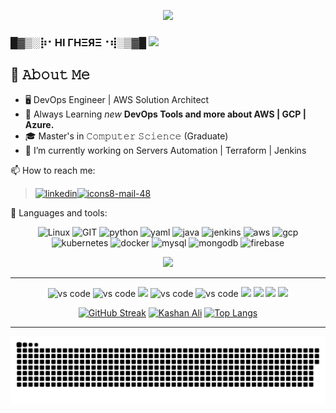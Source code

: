 <p align="center">
  <img src= "https://komarev.com/ghpvc/?username=kashan-1&style=for-the-badge">
</p>
<p align="center">
</p>

### █▓▒­░⡷⠂HI ΓHΞЯΞ⠐⢾░▒▓█ <img src="https://github.com/TheDudeThatCode/TheDudeThatCode/blob/master/Assets/Hi.gif" width="35" />
<p align="center">

<!---
kashan-1/kashan-1 is a ✨ special ✨ repository because its `README.md` (this file) appears on your GitHub profile.
You can click the Preview link to take a look at your changes.
--->



## :book: 𝙰𝚋𝚘𝚞𝚝 𝙼𝚎
- 🖥 DevOps Engineer | AWS Solution Architect
- 🔭 Always Learning <i>new</i> <b> DevOps Tools and more about AWS | GCP | Azure.</b>
- 🎓 Master's in 𝙲𝚘𝚖𝚙𝚞𝚝𝚎𝚛 𝚂𝚌𝚒𝚎𝚗𝚌𝚎 (Graduate)  
- :round_pushpin: I’m currently working on Servers Automation | Terraform | Jenkins 

📫 How to reach me: 
>[![linkedin](https://user-images.githubusercontent.com/75361545/205706651-63e48c3d-3a9e-4a0a-902f-8d05995981eb.png)](https://www.linkedin.com/in/kashan-ali-29a78b184)[![icons8-mail-48](https://user-images.githubusercontent.com/75361545/205708010-1b0de459-a10c-4d44-b649-5005f6038763.png)](mailto:kashan1dev@gmail.com?subject=[GitHub]%20Source%20Han%20Sans)

<!--  Tools sections  -->
:stars: Languages and tools:

>
<p align="center">
      <img src="https://www.vectorlogo.zone/logos/linux/linux-icon.svg" alt="Linux" width="45" height="55"/>
      <img src="https://www.vectorlogo.zone/logos/git-scm/git-scm-icon.svg" alt="GIT" width="55" height="55"/>
      <img src="https://www.vectorlogo.zone/logos/python/python-icon.svg" alt="python" width="55" height="55"/>
      <img src="https://www.vectorlogo.zone/logos/yaml/yaml-icon.svg" alt="yaml" width="45" height="55"/> 
      <img src="https://www.vectorlogo.zone/logos/java/java-icon.svg" alt="java" width="65" height="65"/> 
      <img src="https://www.vectorlogo.zone/logos/jenkins/jenkins-icon.svg" alt="jenkins" width="55" height="55"/>
      <img src="https://www.vectorlogo.zone/logos/amazon_aws/amazon_aws-icon.svg" alt="aws" width="55" height="55"/>
      <img src="https://www.vectorlogo.zone/logos/google_cloud/google_cloud-icon.svg" alt="gcp" width="55" height="55"/>
      <img src="https://www.vectorlogo.zone/logos/kubernetes/kubernetes-icon.svg" alt="kubernetes" width="55" height="55"/>
      <img src="https://www.vectorlogo.zone/logos/docker/docker-official.svg" alt="docker" width="60" height="50"/>
      <img src="https://www.vectorlogo.zone/logos/mysql/mysql-icon.svg" alt="mysql" width="45" height="55"/>
      <img src="https://www.vectorlogo.zone/logos/mongodb/mongodb-icon.svg" alt="mongodb" width="45" height="55"/>
      <img src="https://www.vectorlogo.zone/logos/firebase/firebase-icon.svg" alt="firebase" width="45" height="55"/>
      
</p>

<p align="center">
  <a href="https://skillicons.dev">
    <img src="https://skillicons.dev/icons?i=php,js,html,css,nodejs,bootstrap,dotnet,raspberrypi&theme=dark" />
  </a>
</p>


---

<p align="center">
      <img src="https://img.shields.io/badge/Adobe%20Dreamweaver-072401?style=for-the-badge&logo=Adobe%20Dreamweaver&logoColor=34F400" alt="vs code"/>
      <img src="https://img.shields.io/badge/Android_Studio-3DDC84?style=for-the-badge&logo=android-studio&logoColor=white" alt="vs code" />
      <img src="https://img.shields.io/badge/apache%20netbeans-1B6AC6?style=for-the-badge&logo=apache%20netbeans%20IDE&logoColor=white" />
      <img src="https://img.shields.io/badge/Arduino_IDE-00979D?style=for-the-badge&logo=arduino&logoColor=white" alt="vs code" />
      <img src="https://img.shields.io/badge/PyCharm-000000.svg?&style=for-the-badge&logo=PyCharm&logoColor=white" alt="vs code" />
      <img src="https://img.shields.io/badge/sublime_text-%23575757.svg?&style=for-the-badge&logo=sublime-text&logoColor=important" /> 
      <img src="https://img.shields.io/badge/VIM-%2311AB00.svg?&style=for-the-badge&logo=vim&logoColor=white" />
      <img src="https://img.shields.io/badge/Visual_Studio-5C2D91?style=for-the-badge&logo=visual%20studio&logoColor=white" />
      <img src="https://img.shields.io/badge/VSCode-0078D4?style=for-the-badge&logo=visual%20studio%20code&logoColor=white" />
     
</p> 



<!--  Stats sections  -->
<div align="center">

[![GitHub Streak](https://streak-stats.demolab.com/?user=kashan-1)](https://git.io/streak-stats)
[![Kashan Ali](https://github-readme-stats-sigma-five.vercel.app/api?username=kashan-1&count_private=true&show_icons=true&theme=dark)]([https://github.com/anuraghazra/github-readme-stats](https://github.com/kashan-1/kashan-1)) [![Top Langs](https://github-readme-stats-sigma-five.vercel.app/api/top-langs/?username=kashan-1&count_private=true&show_icons=true&theme=dark&layout=compact)]([https://github.com/anuraghazra/github-readme-stats](https://github.com/kashan-1/kashan-1))


</div>


<!--  Snake Matrics  -->

---

![dist/github-contribution-grid-snake.svg](https://raw.githubusercontent.com/kashan-1/kashan-1/output/github-contribution-grid-snake.svg)


<!--  Waka- Weekly Development Breakdown  -->
<!--START_SECTION:waka-->

<!--END_SECTION:waka-->
              
